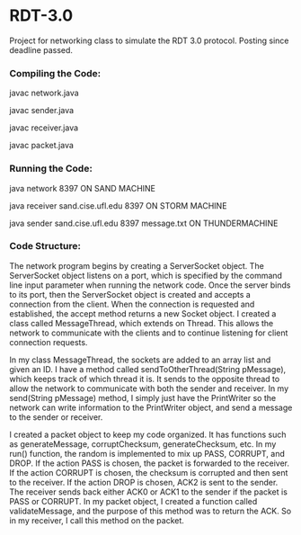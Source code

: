 # RDT-3.0
Project for networking class to simulate the RDT 3.0 protocol. Posting since deadline passed.

### Compiling the Code:
javac network.java

javac sender.java

javac receiver.java

javac packet.java

### Running the Code:
java network 8397									ON SAND MACHINE

java receiver sand.cise.ufl.edu 8397				ON STORM MACHINE

java sender sand.cise.ufl.edu 8397 message.txt		ON THUNDERMACHINE

### Code Structure:
The network program begins by creating a ServerSocket object. The ServerSocket object listens on a port, which is specified by the command line input parameter when running the network code. Once the server binds to its port, then the ServerSocket object is created and accepts a connection from the client. When the connection is requested and established, the accept method returns a new Socket object. I created a class called MessageThread, which extends on Thread. This allows the network to communicate with the clients and to continue listening for client connection requests.

In my class MessageThread, the sockets are added to an array list and given an ID. I have a method called sendToOtherThread(String pMessage), which keeps track of which thread it is. It sends to the opposite thread to allow the network to communicate with both the sender and receiver. In my send(String pMessage) method, I simply just have the PrintWriter so the network can write information to the PrintWriter object, and send a message to the sender or receiver.

I created a packet object to keep my code organized. It has functions such as generateMessage, corruptChecksum, generateChecksum, etc.
In my run() function, the random is implemented to mix up PASS, CORRUPT, and DROP. If the action PASS is chosen, the packet is forwarded to the receiver. If the action CORRUPT is chosen, the checksum is corrupted and then sent to the receiver. If the action DROP is chosen, ACK2 is sent to the sender. The receiver sends back either ACK0 or ACK1 to the sender if the packet is PASS or CORRUPT. In my packet object, I created a function called validateMessage, and the purpose of this method was to return the ACK. So in my receiver, I call this method on the packet.